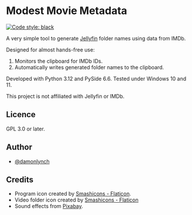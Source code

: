 # Modest Movie Metadata

[![Code style: black](https://img.shields.io/badge/code%20style-black-000000.svg)](https://github.com/psf/black)

A very simple tool to generate [Jellyfin](https://jellyfin.org/) folder names using data from IMDb. 

Designed for almost hands-free use:

1. Monitors the clipboard for IMDb IDs. 
2. Automatically writes generated folder names to the clipboard.

Developed with Python 3.12 and PySide 6.6. Tested under Windows 10 and 11.

This project is not affiliated with Jellyfin or IMDb.

## Licence
GPL 3.0 or later.


## Author

- [@damonlynch](https://www.github.com/damonlynch)

## Credits

- Program icon created by [Smashicons - Flaticon](https://www.flaticon.com/free-icon/letter-m_6431117).
- Video folder icon created by [Smashicons - Flaticon](https://www.flaticon.com/free-icon/video_6302563)
- Sound effects from [Pixabay](https://pixabay.com/sound-effects/game-ui-sounds-14857/). 
